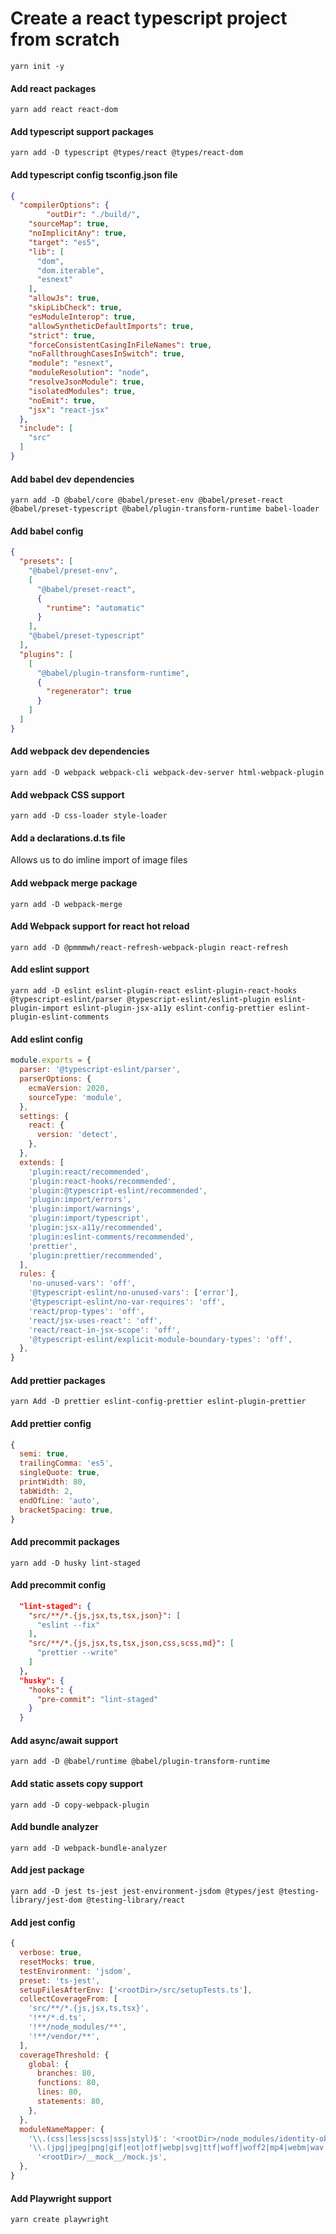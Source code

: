
# Create a react typescript project from scratch

```
yarn init -y
```

#### Add react packages
```
yarn add react react-dom
```

#### Add typescript support packages
```
yarn add -D typescript @types/react @types/react-dom
```

#### Add typescript config tsconfig.json file
```json
{
  "compilerOptions": {
		"outDir": "./build/",
    "sourceMap": true,
    "noImplicitAny": true,
    "target": "es5",
    "lib": [
      "dom",
      "dom.iterable",
      "esnext"
    ],
    "allowJs": true,
    "skipLibCheck": true,
    "esModuleInterop": true,
    "allowSyntheticDefaultImports": true,
    "strict": true,
    "forceConsistentCasingInFileNames": true,
    "noFallthroughCasesInSwitch": true,
    "module": "esnext",
    "moduleResolution": "node",
    "resolveJsonModule": true,
    "isolatedModules": true,
    "noEmit": true,
    "jsx": "react-jsx"
  },
  "include": [
    "src"
  ]
}
```

#### Add babel dev dependencies
```
yarn add -D @babel/core @babel/preset-env @babel/preset-react @babel/preset-typescript @babel/plugin-transform-runtime babel-loader
```

#### Add babel config
```json
{
  "presets": [
    "@babel/preset-env",
    [
      "@babel/preset-react",
      {
        "runtime": "automatic"
      }
    ],
    "@babel/preset-typescript"
  ],
  "plugins": [
    [
      "@babel/plugin-transform-runtime",
      {
        "regenerator": true
      }
    ]
  ]
}
```

#### Add webpack dev dependencies
```
yarn add -D webpack webpack-cli webpack-dev-server html-webpack-plugin
```

#### Add webpack CSS support
```
yarn add -D css-loader style-loader
```

#### Add a declarations.d.ts file
Allows us to do imline import of image files

#### Add webpack merge package
```
yarn add -D webpack-merge
```

#### Add Webpack support for react hot reload
```
yarn add -D @pmmmwh/react-refresh-webpack-plugin react-refresh
```

#### Add eslint support
```
yarn add -D eslint eslint-plugin-react eslint-plugin-react-hooks @typescript-eslint/parser @typescript-eslint/eslint-plugin eslint-plugin-import eslint-plugin-jsx-a11y eslint-config-prettier eslint-plugin-eslint-comments
```

#### Add eslint config
```javascript
module.exports = {
  parser: '@typescript-eslint/parser',
  parserOptions: {
    ecmaVersion: 2020,
    sourceType: 'module',
  },
  settings: {
    react: {
      version: 'detect',
    },
  },
  extends: [
    'plugin:react/recommended',
    'plugin:react-hooks/recommended',
    'plugin:@typescript-eslint/recommended',
    'plugin:import/errors',
    'plugin:import/warnings',
    'plugin:import/typescript',
    'plugin:jsx-a11y/recommended',
    'plugin:eslint-comments/recommended',
    'prettier',
    'plugin:prettier/recommended',
  ],
  rules: {
    'no-unused-vars': 'off',
    '@typescript-eslint/no-unused-vars': ['error'],
    '@typescript-eslint/no-var-requires': 'off',
    'react/prop-types': 'off',
    'react/jsx-uses-react': 'off',
    'react/react-in-jsx-scope': 'off',
    '@typescript-eslint/explicit-module-boundary-types': 'off',
  },
}
```

#### Add prettier packages
```
yarn Add -D prettier eslint-config-prettier eslint-plugin-prettier
```

#### Add prettier config
```javascript
{
  semi: true,
  trailingComma: 'es5',
  singleQuote: true,
  printWidth: 80,
  tabWidth: 2,
  endOfLine: 'auto',
  bracketSpacing: true,
}
```

#### Add precommit packages
```
yarn add -D husky lint-staged
```

#### Add precommit config
```json
  "lint-staged": {
    "src/**/*.{js,jsx,ts,tsx,json}": [
      "eslint --fix"
    ],
    "src/**/*.{js,jsx,ts,tsx,json,css,scss,md}": [
      "prettier --write"
    ]
  },
  "husky": {
    "hooks": {
      "pre-commit": "lint-staged"
    }
  }
```

#### Add async/await support
```
yarn add -D @babel/runtime @babel/plugin-transform-runtime 
```

#### Add static assets copy support
```
yarn add -D copy-webpack-plugin
```

#### Add bundle analyzer
```
yarn add -D webpack-bundle-analyzer
```

#### Add jest package
```
yarn add -D jest ts-jest jest-environment-jsdom @types/jest @testing-library/jest-dom @testing-library/react
```

#### Add jest config
```javascript
{
  verbose: true,
  resetMocks: true,
  testEnvironment: 'jsdom',
  preset: 'ts-jest',
  setupFilesAfterEnv: ['<rootDir>/src/setupTests.ts'],
  collectCoverageFrom: [
    'src/**/*.{js,jsx,ts,tsx}',
    '!**/*.d.ts',
    '!**/node_modules/**',
    '!**/vendor/**',
  ],
  coverageThreshold: {
    global: {
      branches: 80,
      functions: 80,
      lines: 80,
      statements: 80,
    },
  },
  moduleNameMapper: {
    '\\.(css|less|scss|sss|styl)$': '<rootDir>/node_modules/identity-obj-proxy',
    '\\.(jpg|jpeg|png|gif|eot|otf|webp|svg|ttf|woff|woff2|mp4|webm|wav|mp3|m4a|aac|oga)$':
      '<rootDir>/__mock__/mock.js',
  },
}
```

#### Add Playwright support
```
yarn create playwright
```
